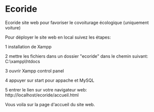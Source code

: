 # Ecoride
Ecoride site web pour favoriser le covoiturage écologique (uniquement voiture)

Pour déployer le site web en local suivez les étapes:

1 installation de Xampp

2 mettre les fichiers dans un dossier "ecoride" dans le chemin suivant: C:\xampp\htdocs

3 ouvrir Xampp control panel

4 appuyer sur start pour appache et MySQL

5 entrer le lien sur votre navigateur web: http://localhost/ecoride/accueil.html

Vous voila sur la page d'accueil du site web.
